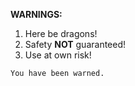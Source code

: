 __WARNINGS:__

1. Here be dragons!
2. Safety __NOT__ guaranteed!
3. Use at own risk!

`You have been warned.`
